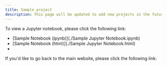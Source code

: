 ```yaml
---
title: Sample project
description: This page will be updated to add new projects in the future.
---
```


To view a Jupyter notebook, please click the following link:
- [Sample Notebook (ipynb)](./Sample Jupyter Notebook.ipynb)
- [Sample Notebook (html)](./Sample Jupyter Notebook.html)
-

If you'd like to go back to the main website, please click the following link:
